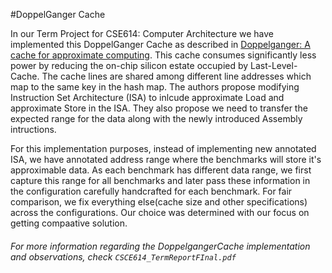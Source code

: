 #DoppelGanger Cache

In our Term Project for CSE614: Computer Architecture we have implemented this DoppelGanger Cache as described in [Doppelganger: A cache for approximate computing](https://www.researchgate.net/publication/282734767_Doppelganger_A_Cache_for_Approximate_Computing). This cache consumes significantly less power by reducing the on-chip silicon estate occupied by Last-Level-Cache. The cache lines are shared among different line addresses which map to the same key in the hash map. The authors propose modifying Instruction Set Architecture (ISA) to inlcude approximate Load and approximate Store in the ISA. They also propose we need to transfer the expected range for the data along with the newly introduced Assembly intructions. 

For this implementation purposes, instead of implementing new annotated ISA, we have annotated address range where the benchmarks will store it's approximable data. As each benchmark has different data range, we first capture this range for all benchmarks and later pass these information in the configuration carefully handcrafted for each benchmark. For fair comparison, we fix everything else(cache size and other specifications) across the configurations. Our choice was determined with our focus on getting compaative solution.

###### For more information regarding the DoppelgangerCache implementation and observations, check `CSCE614_TermReportFInal.pdf`
